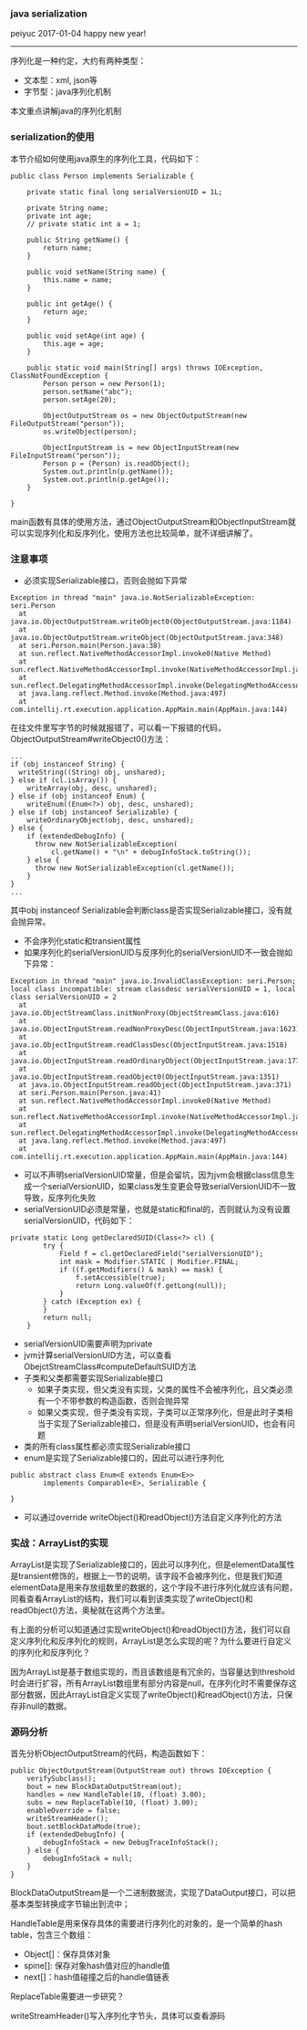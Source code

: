 ### java serialization
peiyuc 2017-01-04 happy new year!

------
序列化是一种约定，大约有两种类型：

* 文本型：xml, json等
* 字节型：java序列化机制

本文重点讲解java的序列化机制
### serialization的使用
本节介绍如何使用java原生的序列化工具，代码如下：

```
public class Person implements Serializable {

    private static final long serialVersionUID = 1L;

    private String name;
    private int age;
    // private static int a = 1;

    public String getName() {
        return name;
    }

    public void setName(String name) {
        this.name = name;
    }

    public int getAge() {
        return age;
    }

    public void setAge(int age) {
        this.age = age;
    }

    public static void main(String[] args) throws IOException, ClassNotFoundException {
        Person person = new Person(1);
        person.setName("abc");
        person.setAge(20);

        ObjectOutputStream os = new ObjectOutputStream(new FileOutputStream("person"));
        os.writeObject(person);

        ObjectInputStream is = new ObjectInputStream(new FileInputStream("person"));
        Person p = (Person) is.readObject();
        System.out.println(p.getName());
        System.out.println(p.getAge());
    }

}
```
main函数有具体的使用方法，通过ObjectOutputStream和ObjectInputStream就可以实现序列化和反序列化，使用方法也比较简单，就不详细讲解了。

### 注意事项

* 必须实现Serializable接口，否则会抛如下异常

```
Exception in thread "main" java.io.NotSerializableException: seri.Person
  at java.io.ObjectOutputStream.writeObject0(ObjectOutputStream.java:1184)
  at java.io.ObjectOutputStream.writeObject(ObjectOutputStream.java:348)
  at seri.Person.main(Person.java:38)
  at sun.reflect.NativeMethodAccessorImpl.invoke0(Native Method)
  at sun.reflect.NativeMethodAccessorImpl.invoke(NativeMethodAccessorImpl.java:62)
  at sun.reflect.DelegatingMethodAccessorImpl.invoke(DelegatingMethodAccessorImpl.java:43)
  at java.lang.reflect.Method.invoke(Method.java:497)
  at com.intellij.rt.execution.application.AppMain.main(AppMain.java:144)

```
在往文件里写字节的时候就报错了，可以看一下报错的代码，ObjectOutputStream#writeObject0()方法：

```
...
if (obj instanceof String) {
  writeString((String) obj, unshared);
} else if (cl.isArray()) {
    writeArray(obj, desc, unshared);
} else if (obj instanceof Enum) {
    writeEnum((Enum<?>) obj, desc, unshared);
} else if (obj instanceof Serializable) {
    writeOrdinaryObject(obj, desc, unshared);
} else {
    if (extendedDebugInfo) {
      throw new NotSerializableException(
          cl.getName() + "\n" + debugInfoStack.toString());
    } else {
      throw new NotSerializableException(cl.getName());
    }
}
...
```
其中obj instanceof Serializable会判断class是否实现Serializable接口，没有就会抛异常。

* 不会序列化static和transient属性
* 如果序列化的serialVersionUID与反序列化的serialVersionUID不一致会抛如下异常：

```
Exception in thread "main" java.io.InvalidClassException: seri.Person; local class incompatible: stream classdesc serialVersionUID = 1, local class serialVersionUID = 2
  at java.io.ObjectStreamClass.initNonProxy(ObjectStreamClass.java:616)
  at java.io.ObjectInputStream.readNonProxyDesc(ObjectInputStream.java:1623)
  at java.io.ObjectInputStream.readClassDesc(ObjectInputStream.java:1518)
  at java.io.ObjectInputStream.readOrdinaryObject(ObjectInputStream.java:1774)
  at java.io.ObjectInputStream.readObject0(ObjectInputStream.java:1351)
  at java.io.ObjectInputStream.readObject(ObjectInputStream.java:371)
  at seri.Person.main(Person.java:41)
  at sun.reflect.NativeMethodAccessorImpl.invoke0(Native Method)
  at sun.reflect.NativeMethodAccessorImpl.invoke(NativeMethodAccessorImpl.java:62)
  at sun.reflect.DelegatingMethodAccessorImpl.invoke(DelegatingMethodAccessorImpl.java:43)
  at java.lang.reflect.Method.invoke(Method.java:497)
  at com.intellij.rt.execution.application.AppMain.main(AppMain.java:144)
```

* 可以不声明serialVersionUID常量，但是会留坑，因为jvm会根据class信息生成一个serialVersionUID，如果class发生变更会导致serialVersionUID不一致导致，反序列化失败
* serialVersionUID必须是常量，也就是static和final的，否则就认为没有设置serialVersionUID，代码如下：

```
private static Long getDeclaredSUID(Class<?> cl) {
        try {
            Field f = cl.getDeclaredField("serialVersionUID");
            int mask = Modifier.STATIC | Modifier.FINAL;
            if ((f.getModifiers() & mask) == mask) {
                f.setAccessible(true);
                return Long.valueOf(f.getLong(null));
            }
        } catch (Exception ex) {
        }
        return null;
    }
```

* serialVersionUID需要声明为private
* jvm计算serialVersionUID方法，可以查看ObejctStreamClass#computeDefaultSUID方法
* 子类和父类都需要实现Serializable接口
    - 如果子类实现，但父类没有实现，父类的属性不会被序列化，且父类必须有一个不带参数的构造函数，否则会抛异常
    - 如果父类实现，但子类没有实现，子类可以正常序列化，但是此时子类相当于实现了Serializable接口，但是没有声明serialVersionUID，也会有问题
* 类的所有class属性都必须实现Serializable接口
* enum是实现了Serializable接口的，因此可以进行序列化

```
public abstract class Enum<E extends Enum<E>>
        implements Comparable<E>, Serializable {

}
```
* 可以通过override writeObject()和readObject()方法自定义序列化的方法

### 实战：ArrayList的实现
ArrayList是实现了Serializable接口的，因此可以序列化，但是elementData属性是transient修饰的，根据上一节的说明，该字段不会被序列化，但是我们知道elementData是用来存放组数里的数据的，这个字段不进行序列化就应该有问题，同看查看ArrayList的结构，我们可以看到该类实现了writeObject()和readObject()方法，奥秘就在这两个方法里。

有上面的分析可以知道通过实现writeObject()和readObject()方法，我们可以自定义序列化和反序列化的规则，ArrayList是怎么实现的呢？为什么要进行自定义的序列化和反序列化？

因为ArrayList是基于数组实现的，而且该数组是有冗余的，当容量达到threshold时会进行扩容，所有ArrayList数组里有部分内容是null，在序列化时不需要保存这部分数据，因此ArrayList自定义实现了writeObject()和readObject()方法，只保存非null的数据。

### 源码分析
首先分析ObjectOutputStream的代码，构造函数如下：
```
public ObjectOutputStream(OutputStream out) throws IOException {
    verifySubclass();
    bout = new BlockDataOutputStream(out);
    handles = new HandleTable(10, (float) 3.00);
    subs = new ReplaceTable(10, (float) 3.00);
    enableOverride = false;
    writeStreamHeader();
    bout.setBlockDataMode(true);
    if (extendedDebugInfo) {
        debugInfoStack = new DebugTraceInfoStack();
    } else {
        debugInfoStack = null;
    }
}
```
BlockDataOutputStream是一个二进制数据流，实现了DataOutput接口，可以把基本类型转换成字节输出到流中；

HandleTable是用来保存具体的需要进行序列化的对象的，是一个简单的hash table，包含三个数组：

* Object[]：保存具体对象
* spine[]: 保存对象hash值对应的handle值
* next[]：hash值碰撞之后的handle值链表

ReplaceTable需要进一步研究？

writeStreamHeader()写入序列化字节头，具体可以查看源码